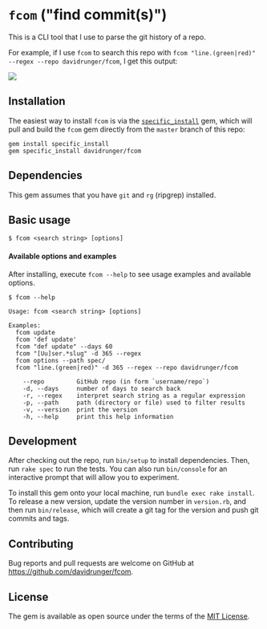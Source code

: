 # `fcom` ("find commit(s)")

This is a CLI tool that I use to parse the git history of a repo.

For example, if I use `fcom` to search this repo with `fcom "line.(green|red)" --regex --repo
davidrunger/fcom`, I get this output:

![](https://s3.amazonaws.com/screens.davidrunger.com/2019-12-28-20-50-09-oect2(1).png)

## Installation

The easiest way to install `fcom` is via the
[`specific_install`](https://github.com/rdp/specific_install) gem, which will pull and build the
`fcom` gem directly from the `master` branch of this repo:

```
gem install specific_install
gem specific_install davidrunger/fcom
```

## Dependencies

This gem assumes that you have `git` and `rg` (ripgrep) installed.

## Basic usage

```
$ fcom <search string> [options]
```

#### Available options and examples

After installing, execute `fcom --help` to see usage examples and available options.

```
$ fcom --help

Usage: fcom <search string> [options]

Examples:
  fcom update
  fcom 'def update'
  fcom "def update" --days 60
  fcom "[Uu]ser.*slug" -d 365 --regex
  fcom options --path spec/
  fcom "line.(green|red)" -d 365 --regex --repo davidrunger/fcom

    --repo         GitHub repo (in form `username/repo`)
    -d, --days     number of days to search back
    -r, --regex    interpret search string as a regular expression
    -p, --path     path (directory or file) used to filter results
    -v, --version  print the version
    -h, --help     print this help information
```

## Development

After checking out the repo, run `bin/setup` to install dependencies. Then, run `rake spec` to run
the tests. You can also run `bin/console` for an interactive prompt that will allow you to
experiment.

To install this gem onto your local machine, run `bundle exec rake install`. To release a new
version, update the version number in `version.rb`, and then run `bin/release`, which will create a
git tag for the version and push git commits and tags.

## Contributing

Bug reports and pull requests are welcome on GitHub at https://github.com/davidrunger/fcom.

## License

The gem is available as open source under the terms of the [MIT License](https://opensource.org/licenses/MIT).
